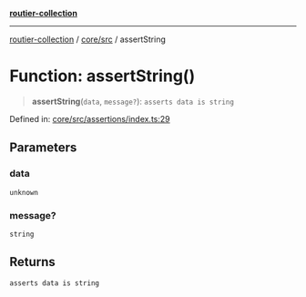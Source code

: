 [**routier-collection**](../../../README.md)

***

[routier-collection](../../../README.md) / [core/src](../README.md) / assertString

# Function: assertString()

> **assertString**(`data`, `message?`): `asserts data is string`

Defined in: [core/src/assertions/index.ts:29](https://github.com/Agrejus/routier/blob/ae307d61bf9883ec014a438be7cbd96d2060d092/core/src/assertions/index.ts#L29)

## Parameters

### data

`unknown`

### message?

`string`

## Returns

`asserts data is string`

